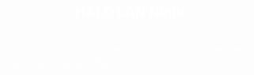 <!DOCTYPE html>

<html>

<head>

<title>Da Bros Eves Eve 2023</title>

<style>
body {
  background-image: url("https://images6.alphacoders.com/109/thumbbig-1091718.webp");
  background-repeat: no-repeat;
  background-size: cover;
  margin: 0; height: 100%; overflow: hidden
}

.center {
  display: flex;
  justify-content: center;
  align-items: center;
}

#text {
  color: #FFFFFF;
}

</style>
</head>

<body >
    <form>
      <h1 id="text" class = center>HALO LAN Night</h1><br />
    </form>
    <div>
        <span id="text" class = center>Sending this message out to gauge interest in a night of video games and brothership. Please reach out if interested, and let me know if you have an xbox and halo to add to the LAN</span>
    </div>
</body>

</html>
